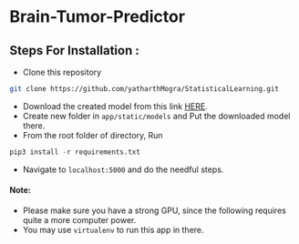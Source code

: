 # Brain-Tumor-Predictor

## Steps For Installation :

- Clone this repository
```sh
git clone https://github.com/yatharthMogra/StatisticalLearning.git
```

- Download the created model from this link [HERE](https://drive.google.com/file/d/1U6o7FfR7Fue6ukIg_ciUoN0rjZs6QfrW/view).
- Create new folder in `app/static/models` and Put the downloaded model there.
- From the root folder of directory, Run 
```py
pip3 install -r requirements.txt
```
- Navigate to `localhost:5000` and do the needful steps.

#### Note:
- Please make sure you have a strong GPU, since the following requires quite a more computer power.
- You may use `virtualenv` to run this app in there.
